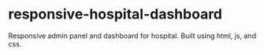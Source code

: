 # responsive-hospital-dashboard
Responsive admin panel and dashboard for hospital. Built using html, js, and css.
